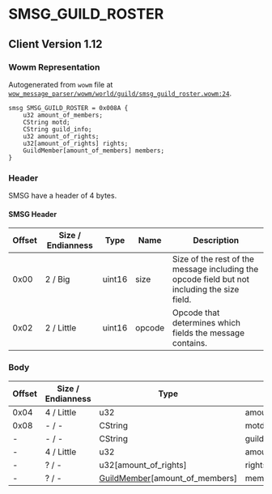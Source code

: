 # SMSG_GUILD_ROSTER

## Client Version 1.12

### Wowm Representation

Autogenerated from `wowm` file at [`wow_message_parser/wowm/world/guild/smsg_guild_roster.wowm:24`](https://github.com/gtker/wow_messages/tree/main/wow_message_parser/wowm/world/guild/smsg_guild_roster.wowm#L24).
```rust,ignore
smsg SMSG_GUILD_ROSTER = 0x008A {
    u32 amount_of_members;
    CString motd;
    CString guild_info;
    u32 amount_of_rights;
    u32[amount_of_rights] rights;
    GuildMember[amount_of_members] members;
}
```
### Header

SMSG have a header of 4 bytes.

#### SMSG Header

| Offset | Size / Endianness | Type   | Name   | Description |
| ------ | ----------------- | ------ | ------ | ----------- |
| 0x00   | 2 / Big           | uint16 | size   | Size of the rest of the message including the opcode field but not including the size field.|
| 0x02   | 2 / Little        | uint16 | opcode | Opcode that determines which fields the message contains.|

### Body

| Offset | Size / Endianness | Type | Name | Description | Comment |
| ------ | ----------------- | ---- | ---- | ----------- | ------- |
| 0x04 | 4 / Little | u32 | amount_of_members |  |  |
| 0x08 | - / - | CString | motd |  |  |
| - | - / - | CString | guild_info |  |  |
| - | 4 / Little | u32 | amount_of_rights |  |  |
| - | ? / - | u32[amount_of_rights] | rights |  |  |
| - | ? / - | [GuildMember](guildmember.md)[amount_of_members] | members |  |  |

